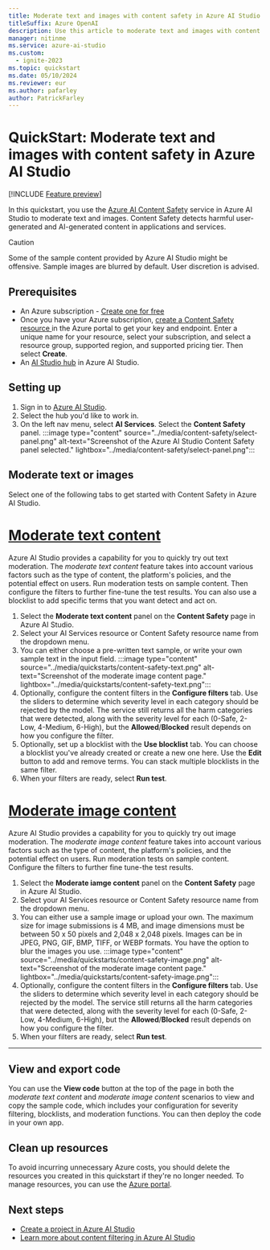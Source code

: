 ```yaml
---
title: Moderate text and images with content safety in Azure AI Studio
titleSuffix: Azure OpenAI
description: Use this article to moderate text and images with content safety in Azure AI Studio.
manager: nitinme
ms.service: azure-ai-studio
ms.custom:
  - ignite-2023
ms.topic: quickstart
ms.date: 05/10/2024
ms.reviewer: eur
ms.author: pafarley
author: PatrickFarley
---
```


# QuickStart: Moderate text and images with content safety in Azure AI Studio

[!INCLUDE [Feature preview](../includes/feature-preview.md)]

In this quickstart, you use the [Azure AI Content Safety](/azure/ai-services/content-safety/overview) service in Azure AI Studio to moderate text and images. Content Safety detects harmful user-generated and AI-generated content in applications and services. 

> [!CAUTION]
> Some of the sample content provided by Azure AI Studio might be offensive. Sample images are blurred by default. User discretion is advised.

## Prerequisites

* An Azure subscription - [Create one for free](https://azure.microsoft.com/free/cognitive-services/)
* Once you have your Azure subscription, <a href="https://aka.ms/acs-create"  title="Create a Content Safety resource"  target="_blank">create a Content Safety resource </a> in the Azure portal to get your key and endpoint. Enter a unique name for your resource, select your subscription, and select a resource group, supported region, and supported pricing tier. Then select **Create**.
* An [AI Studio hub](../how-to/create-azure-ai-resource.md) in Azure AI Studio. 

## Setting up

1. Sign in to [Azure AI Studio](https://ai.azure.com).
1. Select the hub you'd like to work in.
1. On the left nav menu, select **AI Services**. Select the **Content Safety** panel.
    :::image type="content" source="../media/content-safety/select-panel.png" alt-text="Screenshot of the Azure AI Studio Content Safety panel selected." lightbox="../media/content-safety/select-panel.png":::

## Moderate text or images

Select one of the following tabs to get started with Content Safety in Azure AI Studio.

# [Moderate text content](#tab/moderate-text-content)

Azure AI Studio provides a capability for you to quickly try out text moderation. The *moderate text content* feature takes into account various factors such as the type of content, the platform's policies, and the potential effect on users. Run moderation tests on sample content. Then configure the filters to further fine-tune the test results. You can also use a blocklist to add specific terms that you want detect and act on.

1. Select the **Moderate text content** panel on the **Content Safety** page in Azure AI Studio.
1. Select your AI Services resource or Content Safety resource name from the dropdown menu.
1. You can either choose a pre-written text sample, or write your own sample text in the input field.
    :::image type="content" source="../media/quickstarts/content-safety-text.png" alt-text="Screenshot of the moderate image content page." lightbox="../media/quickstarts/content-safety-text.png":::
1. Optionally, configure the content filters in the **Configure filters** tab. Use the sliders to determine which severity level in each category should be rejected by the model. The service still returns all the harm categories that were detected, along with the severity level for each (0-Safe, 2-Low, 4-Medium, 6-High), but the **Allowed**/**Blocked** result depends on how you configure the filter.
1. Optionally, set up a blocklist with the **Use blocklist** tab. You can choose a blocklist you've already created or create a new one here. Use the **Edit** button to add and remove terms. You can stack multiple blocklists in the same filter.
1. When your filters are ready, select **Run test**.

# [Moderate image content](#tab/moderate-image-content)

Azure AI Studio provides a capability for you to quickly try out image moderation. The *moderate image content* feature takes into account various factors such as the type of content, the platform's policies, and the potential effect on users. Run moderation tests on sample content. Configure the filters to further fine tune-the test results. 

1. Select the **Moderate iamge content** panel on the **Content Safety** page in Azure AI Studio.
1. Select your AI Services resource or Content Safety resource name from the dropdown menu.
1. You can either use a sample image or upload your own. The maximum size for image submissions is 4 MB, and image dimensions must be between 50 x 50 pixels and 2,048 x 2,048 pixels. Images can be in JPEG, PNG, GIF, BMP, TIFF, or WEBP formats. You have the option to blur the images you use.
    :::image type="content" source="../media/quickstarts/content-safety-image.png" alt-text="Screenshot of the moderate image content page." lightbox="../media/quickstarts/content-safety-image.png":::
1. Optionally, configure the content filters in the **Configure filters** tab. Use the sliders to determine which severity level in each category should be rejected by the model. The service still returns all the harm categories that were detected, along with the severity level for each (0-Safe, 2-Low, 4-Medium, 6-High), but the **Allowed**/**Blocked** result depends on how you configure the filter.
1. When your filters are ready, select **Run test**.

---

## View and export code

You can use the **View code** button at the top of the page in both the *moderate text content* and *moderate image content* scenarios to view and copy the sample code, which includes your configuration for severity filtering, blocklists, and moderation functions. You can then deploy the code in your own app.


## Clean up resources

To avoid incurring unnecessary Azure costs, you should delete the resources you created in this quickstart if they're no longer needed. To manage resources, you can use the [Azure portal](https://portal.azure.com?azure-portal=true).

## Next steps

- [Create a project in Azure AI Studio](../how-to/create-projects.md)
- [Learn more about content filtering in Azure AI Studio](../concepts/content-filtering.md)